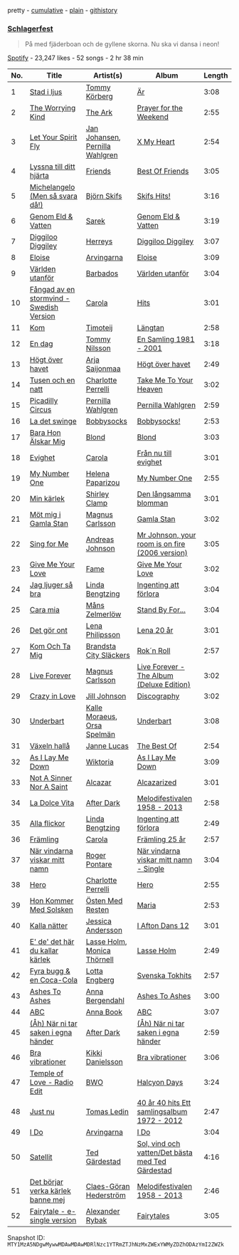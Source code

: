 pretty - [cumulative](/playlists/cumulative/37i9dQZF1DWYgwF78otcGY.md) - [plain](/playlists/plain/37i9dQZF1DWYgwF78otcGY) - [githistory](https://github.githistory.xyz/mackorone/spotify-playlist-archive/blob/main/playlists/plain/37i9dQZF1DWYgwF78otcGY)

### [Schlagerfest](https://open.spotify.com/playlist/37i9dQZF1DWYgwF78otcGY)

> På med fjäderboan och de gyllene skorna\. Nu ska vi dansa i neon!

[Spotify](https://open.spotify.com/user/spotify) - 23,247 likes - 52 songs - 2 hr 38 min

| No. | Title | Artist(s) | Album | Length |
|---|---|---|---|---|
| 1 | [Stad i ljus](https://open.spotify.com/track/7bVwUOySQGO2afJ0LArAMi) | [Tommy Körberg](https://open.spotify.com/artist/6R21HSNyo7HVac8pyqY3T2) | [Är](https://open.spotify.com/album/1nfObC0Ykmpy6vYLwlsg4Z) | 3:08 |
| 2 | [The Worrying Kind](https://open.spotify.com/track/5zIxRPGxiOBNRDBu2Upk4i) | [The Ark](https://open.spotify.com/artist/73ib5ljBj2xAIR7R3hTwF4) | [Prayer for the Weekend](https://open.spotify.com/album/0eEpNk9VtzlXWhVZVQqUZR) | 2:55 |
| 3 | [Let Your Spirit Fly](https://open.spotify.com/track/1k8Licv2jaRTbRtAbJZ3In) | [Jan Johansen](https://open.spotify.com/artist/4Nd6R1oljERR3D2893MpJf), [Pernilla Wahlgren](https://open.spotify.com/artist/4tUajUzujJgjYQ6mMbsMRf) | [X My Heart](https://open.spotify.com/album/4GXyJ4D53Gx0I3lHzhDUxd) | 2:54 |
| 4 | [Lyssna till ditt hjärta](https://open.spotify.com/track/3G9HeRXCvEmn0KIjnbjWVO) | [Friends](https://open.spotify.com/artist/5mHoZyR5qy4zrCSAetmwnX) | [Best Of Friends](https://open.spotify.com/album/5Cdt8HUprN9C38pCaLHoEH) | 3:05 |
| 5 | [Michelangelo \(Men så svara då!\)](https://open.spotify.com/track/3qChO81Z9r3KDyIj4w1m4T) | [Björn Skifs](https://open.spotify.com/artist/1Ek3VdZ8EPmcvgRIqnHlrF) | [Skifs Hits!](https://open.spotify.com/album/7eL1KLHKp4jJufO6wG6YsT) | 3:16 |
| 6 | [Genom Eld & Vatten](https://open.spotify.com/track/6N6Ias6AghMTQOwP3G2TfQ) | [Sarek](https://open.spotify.com/artist/2tP82Obc3GVQTpFJkjUabp) | [Genom Eld & Vatten](https://open.spotify.com/album/6uL4SHOsPuLrRQGESOS3Jy) | 3:19 |
| 7 | [Diggiloo Diggiley](https://open.spotify.com/track/43ZypSE73gRNdAySQTzyfs) | [Herreys](https://open.spotify.com/artist/2uS8ryCr9KuXzh7Y4xowle) | [Diggiloo Diggiley](https://open.spotify.com/album/1cJamo0hcqkWHwTQHOFORj) | 3:07 |
| 8 | [Eloise](https://open.spotify.com/track/1cmdyYqbzc8fvHsmtErxx0) | [Arvingarna](https://open.spotify.com/artist/1qC3LsWlbrRCPVRooOX81u) | [Eloise](https://open.spotify.com/album/51qel3QBboYlXlQlmM1KaY) | 3:09 |
| 9 | [Världen utanför](https://open.spotify.com/track/4yOSH4Ys4I5JTjCYqQI0zL) | [Barbados](https://open.spotify.com/artist/5MbYu9M8ksD8u0CGqswZoX) | [Världen utanför](https://open.spotify.com/album/1tuoUcZrwNfMxdEPu7gtm9) | 3:04 |
| 10 | [Fångad av en stormvind \- Swedish Version](https://open.spotify.com/track/5I6eq9wK0SOkeUWEPHqD39) | [Carola](https://open.spotify.com/artist/3uFum0NCM1PtmCO0MwsOAt) | [Hits](https://open.spotify.com/album/0Ie4L2DEKLQ0dun65tmLJL) | 3:01 |
| 11 | [Kom](https://open.spotify.com/track/52iMLtr3V7EenocLKoZZ2X) | [Timoteij](https://open.spotify.com/artist/2KToq66TzR2OM0PZJSh5bR) | [Längtan](https://open.spotify.com/album/1DLz2kBUFZ7MVkxrMy3t3t) | 2:58 |
| 12 | [En dag](https://open.spotify.com/track/4y81ov9ojdBPu5eLhDKxS9) | [Tommy Nilsson](https://open.spotify.com/artist/0PnNyzP7CgoDXZHr6cWOyq) | [En Samling 1981 \- 2001](https://open.spotify.com/album/0TcAev3EcjkrvhP3BoHlj9) | 3:18 |
| 13 | [Högt över havet](https://open.spotify.com/track/4J5KXnvaoSPa7yHrsNnqda) | [Arja Saijonmaa](https://open.spotify.com/artist/7eoFSuG70jwEpxd1LdKNxK) | [Högt över havet](https://open.spotify.com/album/0lTGL5FPRV2cL926HKbUaS) | 2:49 |
| 14 | [Tusen och en natt](https://open.spotify.com/track/6JIwvW8ioos5KFp0Q0mS3Y) | [Charlotte Perrelli](https://open.spotify.com/artist/39Waq6UmqYCBEuyv8M8kjl) | [Take Me To Your Heaven](https://open.spotify.com/album/6fgypOA8G33QMu1Fuufn7Y) | 3:02 |
| 15 | [Picadilly Circus](https://open.spotify.com/track/4prmEJ4F7lHcBeumKk2PhH) | [Pernilla Wahlgren](https://open.spotify.com/artist/4tUajUzujJgjYQ6mMbsMRf) | [Pernilla Wahlgren](https://open.spotify.com/album/24Sq0R88NvPwBOuOQdHKXI) | 2:59 |
| 16 | [La det swinge](https://open.spotify.com/track/0LmEzNrxk0lecRm8X58jiC) | [Bobbysocks](https://open.spotify.com/artist/7DNARXXVHkEPeSE1efUqfs) | [Bobbysocks!](https://open.spotify.com/album/17nnsL4uzJSeknmZVrlcDT) | 2:53 |
| 17 | [Bara Hon Älskar Mig](https://open.spotify.com/track/5dEHUYf0NkT1pZeEJOCMsW) | [Blond](https://open.spotify.com/artist/26oh4wmmILtoqcKZaLWYW5) | [Blond](https://open.spotify.com/album/6J8YOKLKvXK0xKrpW9pYv2) | 3:03 |
| 18 | [Evighet](https://open.spotify.com/track/6XGIQNU8VmOBRIdL5OBYKp) | [Carola](https://open.spotify.com/artist/3uFum0NCM1PtmCO0MwsOAt) | [Från nu till evighet](https://open.spotify.com/album/6WFBm5Or8TVQPN78wD2wzH) | 3:01 |
| 19 | [My Number One](https://open.spotify.com/track/6LkCvCc9oFoLDv4DLhzTox) | [Helena Paparizou](https://open.spotify.com/artist/7D7k550IB6EszWmzVVCJSK) | [My Number One](https://open.spotify.com/album/0JLlI8YNAvvrhHAwz5UCgI) | 2:55 |
| 20 | [Min kärlek](https://open.spotify.com/track/5dpkOqj8pVFn3nS8OvMJNG) | [Shirley Clamp](https://open.spotify.com/artist/09AdawDC7B5zcphs18nRB7) | [Den långsamma blomman](https://open.spotify.com/album/42M4B14wexkW2YK3iJ1KeA) | 3:01 |
| 21 | [Möt mig i Gamla Stan](https://open.spotify.com/track/7AhBI5k6IPh905q80WZOXH) | [Magnus Carlsson](https://open.spotify.com/artist/12VIfmT1N5FGyCuuXGKuYB) | [Gamla Stan](https://open.spotify.com/album/6XaRfaoy2fVDykQcYZ9mFB) | 3:02 |
| 22 | [Sing for Me](https://open.spotify.com/track/03vteAFjN5267GCpKBeN0I) | [Andreas Johnson](https://open.spotify.com/artist/5CKhp4ovgbSd7PdVIza7cC) | [Mr Johnson, your room is on fire \(2006 version\)](https://open.spotify.com/album/5mu9IxNIHk09uefw7iTccU) | 3:05 |
| 23 | [Give Me Your Love](https://open.spotify.com/track/2B60fzEh2F9Ds6xFtV8LWd) | [Fame](https://open.spotify.com/artist/4cFizl8RUZEfXnkzw1Fiz6) | [Give Me Your Love](https://open.spotify.com/album/6iG5QUazlcxTw6Inkf6DHR) | 3:02 |
| 24 | [Jag ljuger så bra](https://open.spotify.com/track/4IV8dOSLi26stONnuQg8Kf) | [Linda Bengtzing](https://open.spotify.com/artist/6IBNZlx6x6TbLUIJhXT4xV) | [Ingenting att förlora](https://open.spotify.com/album/7KW1wOSzVGdWs1aA3pzT1l) | 3:04 |
| 25 | [Cara mia](https://open.spotify.com/track/4vxn2p4GbiFhnVsIASACrf) | [Måns Zelmerlöw](https://open.spotify.com/artist/1IxP1g9VrPzJqXFCsuyHKe) | [Stand By For...](https://open.spotify.com/album/0Bt2FMVJpBg0g0fFiQjqoV) | 3:04 |
| 26 | [Det gör ont](https://open.spotify.com/track/2aeVGqdsF7WbKZkwhcCeqm) | [Lena Philipsson](https://open.spotify.com/artist/7rZYHhxGKbe1XepzlpDlKm) | [Lena 20 år](https://open.spotify.com/album/1T8NH2yMjPBlUDwim5Vtdo) | 3:01 |
| 27 | [Kom Och Ta Mig](https://open.spotify.com/track/6tIXrVrWLOcU4O8e3wZ1pt) | [Brandsta City Släckers](https://open.spotify.com/artist/10bzvni38ThO7h6KOaHO9l) | [Rok´n Roll](https://open.spotify.com/album/6wZHO3kMiiNdvdd0JRGOWg) | 2:57 |
| 28 | [Live Forever](https://open.spotify.com/track/6yk6jU3Ia33ed2XL4V9IeW) | [Magnus Carlsson](https://open.spotify.com/artist/12VIfmT1N5FGyCuuXGKuYB) | [Live Forever \- The Album \(Deluxe Edition\)](https://open.spotify.com/album/5g18f9GEyipB2xX2d9xy5x) | 3:02 |
| 29 | [Crazy in Love](https://open.spotify.com/track/3M1MbdMOc0MMD9oxsscdtw) | [Jill Johnson](https://open.spotify.com/artist/2aaGbpl5Y2ykZsNFZM6ofw) | [Discography](https://open.spotify.com/album/2HkYSJxNf8FLikNbc08uFB) | 3:02 |
| 30 | [Underbart](https://open.spotify.com/track/5Tbc2O2q1NCux8F0lYiEo0) | [Kalle Moraeus](https://open.spotify.com/artist/1NDYAcgpsX4ony5CD0QIxW), [Orsa Spelmän](https://open.spotify.com/artist/2XmqtWcNsjq5XxlE6p5WrT) | [Underbart](https://open.spotify.com/album/1RXvOiBHUXPHqMfNZYohGQ) | 3:08 |
| 31 | [Växeln hallå](https://open.spotify.com/track/61hgZt5HEewtSjxibp01Vy) | [Janne Lucas](https://open.spotify.com/artist/0Z8KU7sIq35JPkymHAuBwx) | [The Best Of](https://open.spotify.com/album/7g8VSftiiJllTZkOZUoSFe) | 2:54 |
| 32 | [As I Lay Me Down](https://open.spotify.com/track/5VIZcrKXPd9wL4hqE4YN8z) | [Wiktoria](https://open.spotify.com/artist/3gbaHBYDy62irTs0ZsHNmi) | [As I Lay Me Down](https://open.spotify.com/album/6PaokH8pvKEe116al1OyCT) | 3:09 |
| 33 | [Not A Sinner Nor A Saint](https://open.spotify.com/track/1mDmJ95y1W5UarAAJij5VK) | [Alcazar](https://open.spotify.com/artist/5HnkAAaf0MCIxMWzsJNrdg) | [Alcazarized](https://open.spotify.com/album/1g1irSdBq3tFBISnB2ou8C) | 3:01 |
| 34 | [La Dolce Vita](https://open.spotify.com/track/3Gv6gQOreWmzxToRjnu4cd) | [After Dark](https://open.spotify.com/artist/6IsSP3qzKVJziwtHkmKuRl) | [Melodifestivalen 1958 \- 2013](https://open.spotify.com/album/3VsKbddUIng2aLagMZUwwb) | 2:58 |
| 35 | [Alla flickor](https://open.spotify.com/track/6YGqMb6MmqcwIHaDSCA7Nq) | [Linda Bengtzing](https://open.spotify.com/artist/6IBNZlx6x6TbLUIJhXT4xV) | [Ingenting att förlora](https://open.spotify.com/album/7KW1wOSzVGdWs1aA3pzT1l) | 2:49 |
| 36 | [Främling](https://open.spotify.com/track/17zFOtbuquEAAxSttpfWWl) | [Carola](https://open.spotify.com/artist/3uFum0NCM1PtmCO0MwsOAt) | [Främling 25 år](https://open.spotify.com/album/4cotyYQgYleaHbqQEgU9Hv) | 2:57 |
| 37 | [När vindarna viskar mitt namn](https://open.spotify.com/track/1nSyBcZr8IS9wZcFyvqqE7) | [Roger Pontare](https://open.spotify.com/artist/2eo54qMMNjVgFIxwhKfijG) | [När vindarna viskar mitt namn \- Single](https://open.spotify.com/album/7oSqWiKS8F3GGIh6ihn50H) | 3:04 |
| 38 | [Hero](https://open.spotify.com/track/55XpXSN77QyoudQmlg8j8q) | [Charlotte Perrelli](https://open.spotify.com/artist/39Waq6UmqYCBEuyv8M8kjl) | [Hero](https://open.spotify.com/album/5BetHKLCNWv0iC6OTOd125) | 2:55 |
| 39 | [Hon Kommer Med Solsken](https://open.spotify.com/track/35XGYEpPPJ4hyRHNmfVfwL) | [Östen Med Resten](https://open.spotify.com/artist/20nKo8C8M0JpIznby9Dv5p) | [Maria](https://open.spotify.com/album/4XxuoKPR8pndmPRbhNy2GB) | 2:53 |
| 40 | [Kalla nätter](https://open.spotify.com/track/2UcVghm1M7wGPCbbyZ54Xf) | [Jessica Andersson](https://open.spotify.com/artist/0e52F3Q1maTGPgsEa1hDJM) | [I Afton Dans 12](https://open.spotify.com/album/4C5Si01tgUtnneD7qi85zx) | 3:01 |
| 41 | [E' de' det här du kallar kärlek](https://open.spotify.com/track/5MBBQ7P9AozcQ8lF7So1B3) | [Lasse Holm](https://open.spotify.com/artist/4fYwnbPagtCH2o6prMmgoI), [Monica Thörnell](https://open.spotify.com/artist/2jC1JNttGelaaJn6QLyJYA) | [Lasse Holm](https://open.spotify.com/album/6YqYUREfAQkDJmn2BfaCrQ) | 2:49 |
| 42 | [Fyra bugg & en Coca\-Cola](https://open.spotify.com/track/3KKaGvEv3xkQpRAUMX4e0l) | [Lotta Engberg](https://open.spotify.com/artist/26deOFc7Oj2gu2pqzPo9O8) | [Svenska Tokhits](https://open.spotify.com/album/31E0B8ViVDRjZXRVuPbjZa) | 2:57 |
| 43 | [Ashes To Ashes](https://open.spotify.com/track/1iqxk51n6yyc6OIXu7dX8o) | [Anna Bergendahl](https://open.spotify.com/artist/2QLxag7UehMTlparZcbQn9) | [Ashes To Ashes](https://open.spotify.com/album/3PdI7t8cuGziQ76P2ooFpR) | 3:00 |
| 44 | [ABC](https://open.spotify.com/track/2YCWUpoVclk9PFo5cDfUPU) | [Anna Book](https://open.spotify.com/artist/0cw3LjArvSnokOQO02e6xF) | [ABC](https://open.spotify.com/album/5kexz9tuHRQDfjB8EWKKyk) | 3:07 |
| 45 | [\(Åh\) När ni tar saken i egna händer](https://open.spotify.com/track/4WXnFwrGkrGYzwCImeuob6) | [After Dark](https://open.spotify.com/artist/6IsSP3qzKVJziwtHkmKuRl) | [\(Åh\) När ni tar saken i egna händer](https://open.spotify.com/album/4gkvAo6QefcyNnTkNf9vaz) | 2:59 |
| 46 | [Bra vibrationer](https://open.spotify.com/track/0FSlaiuv4eBrrjz05jpxz6) | [Kikki Danielsson](https://open.spotify.com/artist/3ktAhWMnoYiz6UpBEKfv5i) | [Bra vibrationer](https://open.spotify.com/album/6pTczERNVTTxtoFjfOIKWU) | 3:06 |
| 47 | [Temple of Love \- Radio Edit](https://open.spotify.com/track/1cw6VQ7t4Wq4bIVKaLU768) | [BWO](https://open.spotify.com/artist/5SvvYvtnQ84Fsuyi61Gk0Q) | [Halcyon Days](https://open.spotify.com/album/69HuMCOG9mg3MkKY2fuYWg) | 3:24 |
| 48 | [Just nu](https://open.spotify.com/track/5O3XbSZu25WqsNpRakQd6T) | [Tomas Ledin](https://open.spotify.com/artist/518rTAIFPwQjLUSi4Pdzzn) | [40 år 40 hits Ett samlingsalbum 1972 \- 2012](https://open.spotify.com/album/1ModCepI0Swk7rZ1DsCarJ) | 2:47 |
| 49 | [I Do](https://open.spotify.com/track/2RNvjHLcUl1ft5v5szLP5U) | [Arvingarna](https://open.spotify.com/artist/1qC3LsWlbrRCPVRooOX81u) | [I Do](https://open.spotify.com/album/54kDqOtVNM0bafxqbeKROT) | 3:04 |
| 50 | [Satellit](https://open.spotify.com/track/2Yn6vsLl96OFN1HCySrC2A) | [Ted Gärdestad](https://open.spotify.com/artist/6zpub6jbY6CdrcqQsDq8P4) | [Sol, vind och vatten/Det bästa med Ted Gärdestad](https://open.spotify.com/album/5nFegfmG4jQHvYVX0Mgr2A) | 4:16 |
| 51 | [Det börjar verka kärlek banne mej](https://open.spotify.com/track/3g4KaqQET7Ba4p2h68PTSp) | [Claes\-Göran Hederström](https://open.spotify.com/artist/3xCwhFeIUkdyi9V0skNdLi) | [Melodifestivalen 1958 \- 2013](https://open.spotify.com/album/3VsKbddUIng2aLagMZUwwb) | 2:46 |
| 52 | [Fairytale \- e\-single version](https://open.spotify.com/track/4ijrqnZcTEs9eMA3vFsMES) | [Alexander Rybak](https://open.spotify.com/artist/3LLNDXrxL4uxXtnUJS5XWM) | [Fairytales](https://open.spotify.com/album/4kVOoW9r8UQydrASSXauSP) | 3:05 |

Snapshot ID: `MTY1MzA5NDgwMywwMDAwMDAwMDRlNzc1YTRmZTJhNzMxZWExYWMyZDZhODAzYmI2ZWZk`
